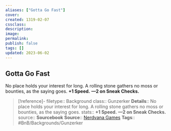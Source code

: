 ```yaml
---
aliases: ["Gotta Go Fast"]
cover: 
created: 1319-02-07
cssclass: 
description: 
image: 
permalink: 
publish: false
tags: []
updated: 2023-06-02
---
```


## Gotta Go Fast

No place holds your interest for long. A rolling stone gathers no moss or bounties, as the saying goes.
**+1 Speed.**
**—2 on Sneak Checks.**

> [!reference]-
> filetype:: Background
> class:: Gunzerker
> **Details**:: No place holds your interest for long. A rolling stone gathers no moss or bounties, as the saying goes.
> stats:: **+1 Speed.** **—2 on Sneak Checks.**
> source:: **Sourcebook**
> **Source**:: [Nerdvana Games](https://nerdvanagames.com)
> **Tags**:: #BnB/Backgrounds/Gunzerker
